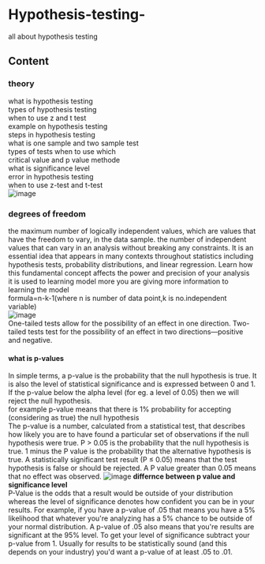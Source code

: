 # Hypothesis-testing-
all about hypothesis testing 
## Content 
### theory
what is  hypothesis testing <br /> types of hypothesis testing  <br /> when to use z and t test  <br /> example on hypothesis testing  <br /> steps in hypothesis testing  <br /> what is one sample and two sample test  <br /> types of tests when to use which  <br /> critical value and p value methode  <br /> what is significance level  <br /> error in hypothesis testing  <br />
when to use z-test and t-test <br />
![image](https://user-images.githubusercontent.com/79073189/192968776-0e7b32ed-fdc4-406b-aa0c-00e2c46fa350.png)
### degrees of freedom
the maximum number of logically independent values, which are values that have the freedom to vary, in the data sample.
the number of independent values that can vary in an analysis without breaking any constraints. It is an essential idea that appears in many contexts throughout statistics including hypothesis tests, probability distributions, and linear regression. Learn how this fundamental concept affects the power and precision of your analysis  <br />
it is used to learning model more 
you are giving more information to learning the model <br />
formula=n-k-1(where n is number of data point,k is no.independent variable) <br />
![image](https://user-images.githubusercontent.com/79073189/193054068-66be8f4e-722a-4760-bf70-1a0f6565ff63.png) <br />
One-tailed tests allow for the possibility of an effect in one direction. Two-tailed tests test for the possibility of an effect in two directions—positive and negative.<br />
#### what is p-values <br />
In simple terms, a p-value is the probability that the null hypothesis is true. It is also the level of statistical significance and is expressed between 0 and 1. If the p-value below the alpha level (for eg. a level of 0.05) then we will reject the null hypothesis.<br />
for example  p-value means that there is 1% probability for accepting (considering as true) the null hypothesis  <br />
The p-value is a number, calculated from a statistical test, that describes how likely you are to have found a particular set of observations if the null hypothesis were true.
P > 0.05 is the probability that the null hypothesis is true. 1 minus the P value is the probability that the alternative hypothesis is true. A statistically significant test result (P ≤ 0.05) means that the test hypothesis is false or should be rejected. A P value greater than 0.05 means that no effect was observed.
![image](https://user-images.githubusercontent.com/79073189/193055961-61c3f129-344b-4c30-9504-e6e2076c838e.png)
**differnce between p value and significance level** <br />
P-Value is the odds that a result would be outside of your distribution whereas the level of significance denotes how confident you can be in your results. For example, if you have a p-value of .05 that means you have a 5% likelihood that whatever you're analyzing has a 5% chance to be outside of your normal distribution. A p-value of .05 also means that you're results are significant at the 95% level. To get your level of significance subtract your p-value from 1. Usually for results to be statistically sound (and this depends on your industry) you'd want a p-value of at least .05 to .01.
